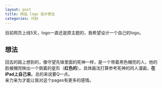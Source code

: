 ```yaml
---
layout: post
title: 网站 logo 设计想法
categories: 代码
---
```

  目前网页上线5天，logo一直还是原主题的，我希望设计一个自己的logo。
## 想法
  回去的路上想到的，像守望先锋里面的死神一样，是一个带着黑色帽兜的人，他的脸被帽兜映出一个倒着的星形（**红色的**）。具体画法打算参考死神的同人漫画，**在iPad上自己来**。总的来说要Q一点。  
  亲力亲为才能让我对这个pages有更多的感情。
